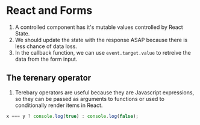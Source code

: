 # React and Forms

1. A controlled component has it's mutable values controlled by React State.
2. We should update the state with the response ASAP because there is less chance of data loss.
3. In the callback function, we can use `event.target.value` to retreive the data from the form input.

## The terenary operator

1. Terebary operators are useful because they are Javascript expressions, so they can be passed as arguments to functions or used to conditionally render items in React.

```js
x === y ? console.log(true) : console.log(false);
```

